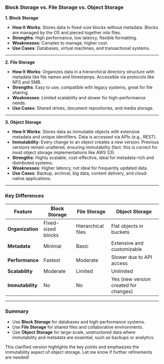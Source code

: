 
### **Block Storage vs. File Storage vs. Object Storage**

**1. Block Storage**  
- **How It Works**: Stores data in fixed-size blocks without metadata. Blocks are managed by the OS and pieced together into files.  
- **Strengths**: High performance, low latency, flexible formatting.  
- **Weaknesses**: Complex to manage, higher cost.  
- **Use Cases**: Databases, virtual machines, and transactional systems.

---

**2. File Storage**  
- **How It Works**: Organizes data in a hierarchical directory structure with metadata like file names and timestamps. Accessible via protocols like NFS and SMB.  
- **Strengths**: Easy to use, compatible with legacy systems, great for file sharing.  
- **Weaknesses**: Limited scalability and slower for high-performance needs.  
- **Use Cases**: Shared drives, document repositories, and media storage.

---

**3. Object Storage**  
- **How It Works**: Stores data as immutable objects with extensive metadata and unique identifiers. Data is accessed via APIs (e.g., REST).  
- **Immutability**: Every change to an object creates a new version. Previous versions remain unaltered, ensuring immutability (fact: this is correct for most object storage implementations like AWS S3).  
- **Strengths**: Highly scalable, cost-effective, ideal for metadata-rich and distributed systems.  
- **Weaknesses**: Higher latency, not ideal for frequently updated data.  
- **Use Cases**: Backup, archival, big data, content delivery, and cloud-native applications.

---

### **Key Differences**

| Feature            | Block Storage         | File Storage         | Object Storage         |
|--------------------|-----------------------|----------------------|------------------------|
| **Organization**   | Fixed-sized blocks    | Hierarchical files   | Flat objects in buckets |
| **Metadata**       | Minimal              | Basic                | Extensive and customizable |
| **Performance**    | Fastest              | Moderate             | Slower due to API access |
| **Scalability**    | Moderate             | Limited              | Unlimited              |
| **Immutability**   | No                   | No                   | Yes (new version created for changes) |

---

### **Summary**  
- Use **Block Storage** for databases and high-performance systems.  
- Use **File Storage** for shared files and collaborative environments.  
- Use **Object Storage** for large-scale, unstructured data where immutability and metadata are essential, such as backups or analytics.  

This clarified version highlights the key points and emphasizes the immutability aspect of object storage. Let me know if further refinements are needed!
